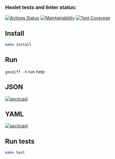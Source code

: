 ### Hexlet tests and linter status:
[![Actions Status](https://github.com/Leopv88/backend-project-46/workflows/hexlet-check/badge.svg)](https://github.com/Leopv88/backend-project-46/actions)
[![Maintainability](https://api.codeclimate.com/v1/badges/a5cbf3952b51453da334/maintainability)](https://codeclimate.com/github/Leopv88/backend-project-46/maintainability)
[![Test Coverage](https://api.codeclimate.com/v1/badges/a5cbf3952b51453da334/test_coverage)](https://codeclimate.com/github/Leopv88/backend-project-46/test_coverage)

## Install 

```bash
make install
```
## Run

`gendiff -h` run help

## JSON
[![asciicast](https://asciinema.org/a/fORgZYmctmLwtPN5jhzLR6DaB.svg)](https://asciinema.org/a/fORgZYmctmLwtPN5jhzLR6DaB)

## YAML
[![asciicast](https://asciinema.org/a/BiPvo8UCmoz4EzmMJhrLz7Xd8.svg)](https://asciinema.org/a/BiPvo8UCmoz4EzmMJhrLz7Xd8)


## Run tests

```bash
make test
```